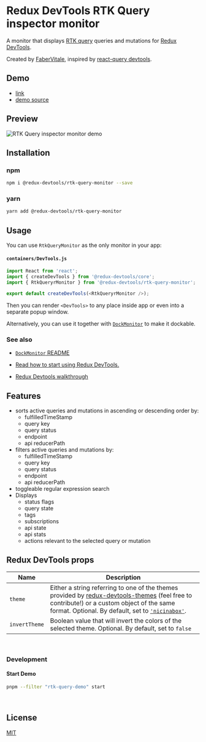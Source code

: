 # Redux DevTools RTK Query inspector monitor

A monitor that displays [RTK query](https://redux-toolkit.js.org/rtk-query/overview) queries and mutations for [Redux DevTools](https://github.com/gaearon/redux-devtools).

Created by [FaberVitale](https://github.com/FaberVitale), inspired by [react-query devtools](https://github.com/tannerlinsley/react-query/tree/master/devtools).

## Demo

- [link](https://rtk-query-monitor-demo.netlify.app/)
- [demo source](https://github.com/reduxjs/redux-devtools/tree/master/packages/redux-devtools-rtk-query-monitor/demo)

## Preview

![RTK Query inspector monitor demo](./monitor-demo.gif)

## Installation

### npm

```bash
npm i @redux-devtools/rtk-query-monitor --save
```

### yarn

```bash
yarn add @redux-devtools/rtk-query-monitor
```

## Usage

You can use `RtkQueryMonitor` as the only monitor in your app:

#### `containers/DevTools.js`

```ts
import React from 'react';
import { createDevTools } from '@redux-devtools/core';
import { RtkQueryrMonitor } from '@redux-devtools/rtk-query-monitor';

export default createDevTools(<RtkQueryrMonitor />);
```

Then you can render `<DevTools>` to any place inside app or even into a separate popup window.

Alternatively, you can use it together with [`DockMonitor`](https://github.com/reduxjs/redux-devtools/tree/master/packages/redux-devtools-dock-monitor) to make it dockable.

### See also

- [`DockMonitor` README](https://github.com/reduxjs/redux-devtools/tree/master/packages/redux-devtools-dock-monitor)

- [Read how to start using Redux DevTools.](https://github.com/reduxjs/redux-devtools)

- [Redux Devtools walkthrough](https://github.com/reduxjs/redux-devtools/tree/master/docs/Walkthrough.md)

## Features

- sorts active queries and mutations in ascending or descending order by:
  - fulfilledTimeStamp
  - query key
  - query status
  - endpoint
  - api reducerPath
- filters active queries and mutations by:
  - fulfilledTimeStamp
  - query key
  - query status
  - endpoint
  - api reducerPath
- toggleable regular expression search
- Displays
  - status flags
  - query state
  - tags
  - subscriptions
  - api state
  - api stats
  - actions relevant to the selected query or mutation

## Redux DevTools props

| Name          | Description                                                                                                                                                                                                                                                                                                                         |
| ------------- | ----------------------------------------------------------------------------------------------------------------------------------------------------------------------------------------------------------------------------------------------------------------------------------------------------------------------------------- |
| `theme`       | Either a string referring to one of the themes provided by [redux-devtools-themes](https://github.com/gaearon/redux-devtools-themes) (feel free to contribute!) or a custom object of the same format. Optional. By default, set to [`'nicinabox'`](https://github.com/gaearon/redux-devtools-themes/blob/master/src/nicinabox.js). |
| `invertTheme` | Boolean value that will invert the colors of the selected theme. Optional. By default, set to `false`                                                                                                                                                                                                                               |

<br/>

### Development

#### Start Demo

```bash
pnpm --filter "rtk-query-demo" start
```

<br/>

## License

[MIT](./LICENSE.md)
